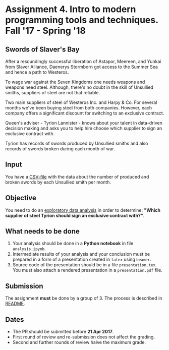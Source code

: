 # Assignment 4. Intro to modern programming tools and techniques. Fall '17 - Spring '18
## Swords of Slaver's Bay

After a resoundingly successful liberation of Astapor, Meereen, and Yunkai from Slaver Alliance, Daenerys Stormborn got access to the Summer Sea and hence a path to Westeros.

To wage war against the Seven Kingdoms one needs weapons and weapons need steel.
Although, there's no doubt in the skill of Unsullied smiths, suppliers of steel are not that reliable.

Two main suppliers of steel of Westeros Inc. and Harpy & Co. For several months we've been buying steel from both
companies. However, each company offers a significant discount for switching to an exclusive contract.

Queen's adviser - Tyrion Lannister - knows about your talent in data-driven decision making and asks you to help him
choose which supplier to sign an exclusive contract with.

Tyrion has records of swords produced by Unsullied smiths and also records of swords broken during each month of war.

## Input
You have a [CSV-file](task4/production-data.csv) with the data about the number of produced and broken swords by each Unsullied smith per month.

## Objective
You need to do an [exploratory data analysis](https://en.wikipedia.org/wiki/Exploratory_data_analysis) in order to determine: **"Which supplier of steel Tyrion should sign an exclusive contract with?"**.

## What needs to be done

1. Your analysis should be done in a **Python notebook** in file `analysis.ipynb`.
2. Intermediate results of your analysis and your conclusion must be prepared in a form of a presentation created in
   `latex` using `beamer`.
3. Source code of the presentation should be in a file `presentation.tex`. You must also attach a rendered presentation
   in a `presentation.pdf` file.

## Submission
The assignment **must** be done by a group of 3.
The process is described in [README](../README.org#submission-rules).

## Dates

* The PR should be submitted before **21 Apr 2017**.
* First round of review and re-submission does not affect the grading.
* Second and further rounds of review halve the maximum grade.
